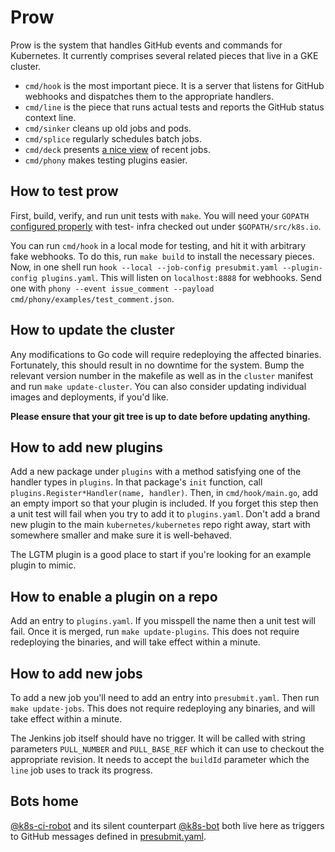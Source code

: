 # Prow

Prow is the system that handles GitHub events and commands for Kubernetes. It
currently comprises several related pieces that live in a GKE cluster.

* `cmd/hook` is the most important piece. It is a server that listens for
  GitHub webhooks and dispatches them to the appropriate handlers.
* `cmd/line` is the piece that runs actual tests and reports the GitHub status
  context line.
* `cmd/sinker` cleans up old jobs and pods.
* `cmd/splice` regularly schedules batch jobs.
* `cmd/deck` presents [a nice view](https://prow.k8s.io/) of recent jobs.
* `cmd/phony` makes testing plugins easier.

## How to test prow

First, build, verify, and run unit tests with `make`. You will need your
`GOPATH` [configured properly](https://golang.org/doc/code.html) with test-
infra checked out under `$GOPATH/src/k8s.io`.

You can run `cmd/hook` in a local mode for testing, and hit it with arbitrary
fake webhooks. To do this, run `make build` to install the necessary pieces.
Now, in one shell run `hook --local --job-config presubmit.yaml --plugin-config
plugins.yaml`. This will listen on `localhost:8888` for webhooks. Send one with
`phony --event issue_comment --payload cmd/phony/examples/test_comment.json`.

## How to update the cluster

Any modifications to Go code will require redeploying the affected binaries.
Fortunately, this should result in no downtime for the system. Bump the
relevant version number in the makefile as well as in the `cluster` manifest
and run `make update-cluster`. You can also consider updating individual
images and deployments, if you'd like.

**Please ensure that your git tree is up to date before updating anything.**

## How to add new plugins

Add a new package under `plugins` with a method satisfying one of the handler
types in `plugins`. In that package's `init` function, call
`plugins.Register*Handler(name, handler)`. Then, in `cmd/hook/main.go`, add an
empty import so that your plugin is included. If you forget this step then a
unit test will fail when you try to add it to `plugins.yaml`. Don't add a brand
new plugin to the main `kubernetes/kubernetes` repo right away, start with
somewhere smaller and make sure it is well-behaved.

The LGTM plugin is a good place to start if you're looking for an example
plugin to mimic.

## How to enable a plugin on a repo

Add an entry to `plugins.yaml`. If you misspell the name then a unit test will
fail. Once it is merged, run `make update-plugins`. This does not require
redeploying the binaries, and will take effect within a minute.

## How to add new jobs

To add a new job you'll need to add an entry into `presubmit.yaml`. Then run
`make update-jobs`. This does not require redeploying any binaries, and will
take effect within a minute.

The Jenkins job itself should have no trigger. It will be called with string
parameters `PULL_NUMBER` and `PULL_BASE_REF` which it can use to checkout the
appropriate revision. It needs to accept the `buildId` parameter which the
`line` job uses to track its progress.

## Bots home

[@k8s-ci-robot](https://github.com/k8s-ci-robot) and its silent counterpart
[@k8s-bot](https://github.com/k8s-bot) both live here as triggers to GitHub
messages defined in [presubmit.yaml](presubmit.yaml).
